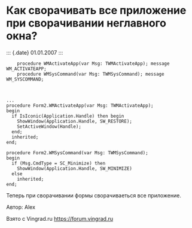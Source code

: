 Как сворачивать все приложение при сворачивании неглавного окна?
================================================================

::: {.date}
01.01.2007
:::

     
        procedure WMActivateApp(var Msg: TWMActivateApp); message WM_ACTIVATEAPP;
        procedure WMSysCommand(var Msg: TWMSysCommand); message WM_SYSCOMMAND;
     

     
    ...
    procedure Form2.WMActivateApp(var Msg: TWMActivateApp);
    begin
      if IsIconic(Application.Handle) then begin
        ShowWindow(Application.Handle, SW_RESTORE);
        SetActiveWindow(Handle);
      end;
      inherited;
    end;
     
    procedure Form2.WMSysCommand(var Msg: TWMSysCommand);
    begin
      if (Msg.CmdType = SC_Minimize) then
        ShowWindow(Application.Handle, SW_MINIMIZE)
      else
        inherited;
    end;
     

Теперь при сворачивании формы сворачиваеться все приложение.

Автор: Alex

Взято с Vingrad.ru <https://forum.vingrad.ru>
